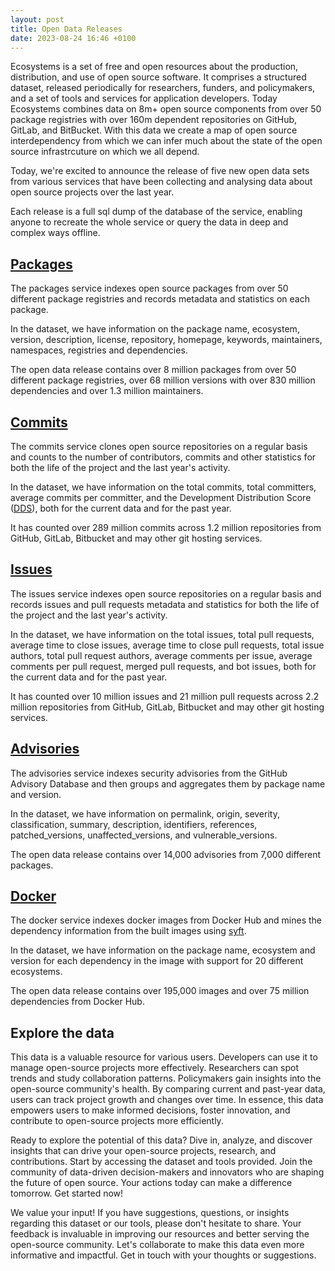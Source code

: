 ```yaml
---
layout: post
title: Open Data Releases
date: 2023-08-24 16:46 +0100
---
```


Ecosystems is a set of free and open resources about the production, distribution, and use of open source software. It comprises a structured dataset, released periodically for researchers, funders, and policymakers, and a set of tools and services for application developers. Today Ecosystems combines data on 8m+ open source components from over 50 package registries with over 160m dependent repositories on GitHub, GitLab, and BitBucket. With this data we create a map of open source interdependency from which we can infer much about the state of the open source infrastrcuture on which we all depend.

Today, we're excited to announce the release of five new open data sets from various services that have been collecting and analysing data about open source projects over the last year.

Each release is a full sql dump of the database of the service, enabling anyone to recreate the whole service or query the data in deep and complex ways offline.

## [Packages](https://packages.ecosyste.ms/open-data)

The packages service indexes open source packages from over 50 different package registries and records metadata and statistics on each package.

In the dataset, we have information on the package name, ecosystem, version, description, license, repository, homepage, keywords, maintainers, namespaces, registries and dependencies.

The open data release contains over 8 million packages from over 50 different package registries, over 68 million versions with over 830 million dependencies and over 1.3 million maintainers.

## [Commits](https://commits.ecosyste.ms/open-data)

The commits service clones open source repositories on a regular basis and counts to the number of contributors, commits and other statistics for both the life of the project and the last year's activity. 

In the dataset, we have information on the total commits, total committers, average commits per committer, and the Development Distribution Score ([DDS](https://report.opensustain.tech/chapters/development-distribution-score.html)), both for the current data and for the past year.

It has counted over 289 million commits across 1.2 million repositories from GitHub, GitLab, Bitbucket and may other git hosting services.

## [Issues](https://issues.ecosyste.ms/open-data)

The issues service indexes open source repositories on a regular basis and records issues and pull requests metadata and statistics for both the life of the project and the last year's activity. 

In the dataset, we have information on the total issues, total pull requests, average time to close issues, average time to close pull requests, total issue authors, total pull request authors, average comments per issue, average comments per pull request, merged pull requests, and bot issues, both for the current data and for the past year.

It has counted over 10 million issues and 21 million pull requests across 2.2 million repositories from GitHub, GitLab, Bitbucket and may other git hosting services.

## [Advisories](https://advisories.ecosyste.ms/open-data)

The advisories service indexes security advisories from the GitHub Advisory Database and then groups and aggregates them by package name and version.

In the dataset, we have information on permalink, origin, severity, classification, summary, description, identifiers, references, patched_versions, unaffected_versions, and vulnerable_versions.

The open data release contains over 14,000 advisories from 7,000 different packages.

## [Docker](https://docker.ecosyste.ms/open-data)

The docker service indexes docker images from Docker Hub and mines the dependency information from the built images using [syft](https://github.com/anchore/syft).

In the dataset, we have information on the package name, ecosystem and version for each dependency in the image with support for 20 different ecosystems.

The open data release contains over 195,000 images and over 75 million dependencies from Docker Hub.

## Explore the data

This data is a valuable resource for various users. Developers can use it to manage open-source projects more effectively. Researchers can spot trends and study collaboration patterns. Policymakers gain insights into the open-source community's health. By comparing current and past-year data, users can track project growth and changes over time. In essence, this data empowers users to make informed decisions, foster innovation, and contribute to open-source projects more efficiently.

Ready to explore the potential of this data? Dive in, analyze, and discover insights that can drive your open-source projects, research, and contributions. Start by accessing the dataset and tools provided. Join the community of data-driven decision-makers and innovators who are shaping the future of open source. Your actions today can make a difference tomorrow. Get started now!

We value your input! If you have suggestions, questions, or insights regarding this dataset or our tools, please don't hesitate to share. Your feedback is invaluable in improving our resources and better serving the open-source community. Let's collaborate to make this data even more informative and impactful. Get in touch with your thoughts or suggestions.